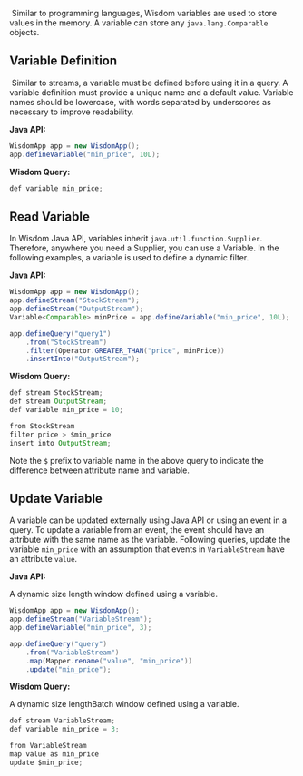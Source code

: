 ​
​​Similar to programming languages, Wisdom variables are used to store values in the memory. A variable can store any `java.lang.Comparable` objects.

## Variable Definition

​
Similar to streams, a variable must be defined before using it in a query. A variable definition must provide a unique name and a default value. Variable names should be lowercase, with words separated by underscores as necessary to improve readability.
 
**Java API:**
```java
WisdomApp app = new WisdomApp();
app.defineVariable("min_price", 10L);
```

**Wisdom Query:**
```java
def variable min_price;
```

## Read Variable

In Wisdom Java API, variables inherit `java.util.function.Supplier`. Therefore, anywhere you need a Supplier, you can use a Variable. In the following examples, a variable is used to define a dynamic filter.

**Java API:**
```java
WisdomApp app = new WisdomApp();
app.defineStream("StockStream");
app.defineStream("OutputStream");
Variable<Comparable> minPrice = app.defineVariable("min_price", 10L);

app.defineQuery("query1")
    .from("StockStream")
    .filter(Operator.GREATER_THAN("price", minPrice))
    .insertInto("OutputStream");
```

**Wisdom Query:**
```java
def stream StockStream;
def stream OutputStream;
def variable min_price = 10;

from StockStream
filter price > $min_price
insert into OutputStream;
```

Note the `$` prefix to variable name in the above query to indicate the difference between attribute name and variable.

## Update Variable

A variable can be updated externally using Java API or using an event in a query. To update a variable from an event, the event should have an attribute with the same name as the variable. Following queries, update the variable `min_price` with an assumption that events in `VariableStream` have an attribute `value`.

**Java API:**

A dynamic size length window defined using a variable.

```java
WisdomApp app = new WisdomApp();
app.defineStream("VariableStream");
app.defineVariable("min_price", 3);

app.defineQuery("query")
    .from("VariableStream")
    .map(Mapper.rename("value", "min_price"))
    .update("min_price");
```

**Wisdom Query:**

A dynamic size lengthBatch window defined using a variable.

```java
def stream VariableStream;
def variable min_price = 3;

from VariableStream
map value as min_price
update $min_price;
```